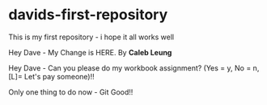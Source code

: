 # davids-first-repository

This is my first repository - i hope it all works well


Hey Dave - My Change is HERE. By **Caleb Leung**

Hey Dave - Can you please do my workbook assignment? (Yes = y, No = n, [L]= Let's pay someone)!!

Only one thing to do now - Git Good!!